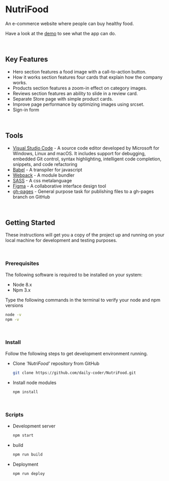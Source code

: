 # NutriFood

An e-commerce website where people can buy healthy food.

Have a look at the [demo](https://daily-coder.github.io/NutriFood/) to see what the app can do.

<br/>

## Key Features

* Hero section features a food image with a call-to-action button.
* How it works section features four cards that explain how the company works.
* Products section features a zoom-in effect on category images.
* Reviews section features an ability to slide in a review card.
* Separate Store page with simple product cards.
* Improve page performance by optimizing images using srcset.
* Sign-in form

<br />

## Tools

* [Visual Studio Code](https://code.visualstudio.com/) - A source code editor developed by Microsoft for Windows, Linux and macOS. It includes support for debugging, embedded Git control, syntax highlighting, intelligent code completion, snippets, and code refactoring
* [Babel](https://babeljs.io/) - A transpiler for javascript
* [Webpack](https://webpack.js.org/) - A module bundler
* [SASS](http://sass-lang.com/) - A css metalanguage
* [Figma](https://www.figma.com/) - A collaborative interface design tool
* [gh-pages](https://github.com/tschaub/gh-pages) - General purpose task for publishing files to a gh-pages branch on GitHub

<br />

## Getting Started

These instructions will get you a copy of the project up and running on your local machine for development and testing purposes.

<br />

### Prerequisites

The following software is required to be installed on your system:

* Node 8.x
* Npm 3.x

Type the following commands in the terminal to verify your node and npm versions

```bash
node -v
npm -v
```

<br />

### Install

Follow the following steps to get development environment running.

* Clone _'NutriFood'_ repository from GitHub

  ```bash
  git clone https://github.com/daily-coder/NutriFood.git
  ```

* Install node modules

   ```bash
   npm install
   ```

<br />

### Scripts

* Development server

  ```bash
  npm start
  ```

* build

  ```bash
  npm run build
  ```
* Deployment

  ```bash
  npm run deploy
  ```